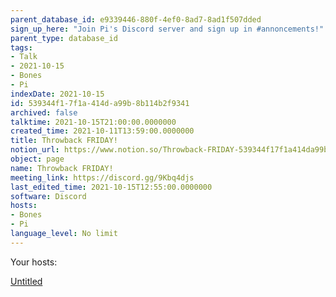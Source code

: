 ```yaml
---
parent_database_id: e9339446-880f-4ef0-8ad7-8ad1f507dded
sign_up_here: "Join Pi's Discord server and sign up in #annoncements!"
parent_type: database_id
tags:
- Talk
- 2021-10-15
- Bones
- Pi
indexDate: 2021-10-15
id: 539344f1-7f1a-414d-a99b-8b114b2f9341
archived: false
talktime: 2021-10-15T21:00:00.0000000
created_time: 2021-10-11T13:59:00.0000000
title: Throwback FRIDAY!
notion_url: https://www.notion.so/Throwback-FRIDAY-539344f17f1a414da99b8b114b2f9341
object: page
name: Throwback FRIDAY!
meeting_link: https://discord.gg/9Kbq4djs
last_edited_time: 2021-10-15T12:55:00.0000000
software: Discord
hosts:
- Bones
- Pi
language_level: No limit
---
```




Your hosts:

[Untitled](https://www.notion.so/482e61b02b9c4456b2b4fe86bb7544c6)   





